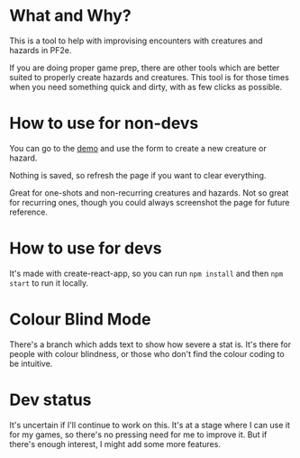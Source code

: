 # What and Why?

This is a tool to help with improvising encounters with creatures and hazards in PF2e.

If you are doing proper game prep, there are other tools which are better suited to properly create hazards and creatures. This tool is for those times when you need something quick and dirty, with as few clicks as possible.

# How to use for non-devs
You can go to the [demo](https://utkarsh-g.github.io/pf2e-improviser/) and use the form to create a new creature or hazard. 

Nothing is saved, so refresh the page if you want to clear everything.

Great for one-shots and non-recurring creatures and hazards. Not so great for recurring ones, though you could always screenshot the page for future reference.

# How to use for devs
It's made with create-react-app, so you can run `npm install` and then `npm start` to run it locally.

# Colour Blind Mode
There's a branch which adds text to show how severe a stat is. It's there for people with colour blindness, or those who don't find the colour coding to be intuitive.

# Dev status
It's uncertain if I'll continue to work on this. It's at a stage where I can use it for my games, so there's no pressing need for me to improve it. But if there's enough interest, I might add some more features.

